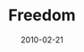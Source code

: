 ---
layout: message
category: message
series: "Free"
title: "Freedom"
date: 2010-02-21
audio-description: "Brian Tome discusses how freedom is real and is possible for all of us."
audio: "http://s3.amazonaws.com/crossroadsaudiomessages/FREE1.mp3"
audio-title: "Freedom"
audio-duration: "31&#58;11"
video-description: "Brian Tome discusses how freedom is real and is available to each of us."
video-title: "Freedom"
video: "https://s3.amazonaws.com/crossroadsvideomessages/FREE1.mp4"
program-description: ""
program: "http://www.crossroads.net/players/media/hq/02_20-21_10Program.pdf"
program-title: "Freedom (Program)"
---